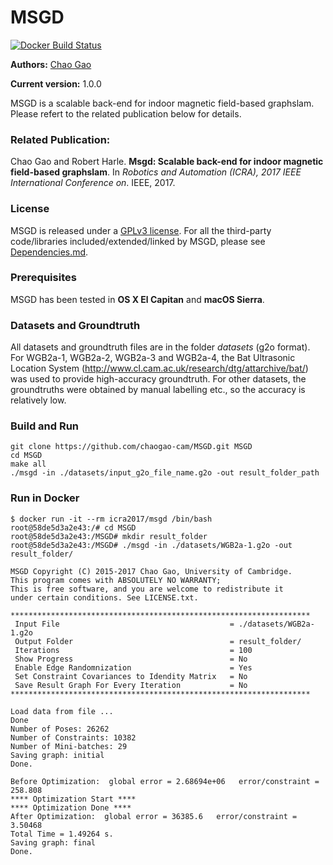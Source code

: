 # MSGD

[![Docker Build Status](https://img.shields.io/docker/build/icra2017/msgd.svg)](https://hub.docker.com/r/icra2017/msgd/)

**Authors:** [Chao Gao](https://www.cl.cam.ac.uk/research/dtg/www/people/cg500/)

**Current version:** 1.0.0 

MSGD is a scalable back-end for indoor magnetic field-based graphslam. Please refert to the related publication below for details.

### Related Publication:
Chao Gao and Robert Harle. **Msgd: Scalable back-end for indoor magnetic field-based graphslam**. In *Robotics and Automation (ICRA), 2017 IEEE International Conference on*. IEEE, 2017.

### License
MSGD is released under a [GPLv3 license](https://github.com/chaogao-cam/MSGD/blob/master/COPYING.txt). For all the third-party code/libraries included/extended/linked by MSGD, please see [Dependencies.md](https://github.com/chaogao-cam/MSGD/blob/master/Dependencies.md).

### Prerequisites
MSGD has been tested in **OS X El Capitan** and **macOS Sierra**. 

### Datasets and Groundtruth
All datasets and groundtruth files are in the folder *datasets* (g2o format). For WGB2a-1, WGB2a-2, WGB2a-3 and WGB2a-4, the Bat Ultrasonic Location System (http://www.cl.cam.ac.uk/research/dtg/attarchive/bat/) was used to provide high-accuracy groundtruth. For other datasets, the groundtruths were obtained by manual labelling etc., so the accuracy is relatively low.

### Build and Run
```
git clone https://github.com/chaogao-cam/MSGD.git MSGD
cd MSGD
make all
./msgd -in ./datasets/input_g2o_file_name.g2o -out result_folder_path
```
### Run in Docker
```
$ docker run -it --rm icra2017/msgd /bin/bash
root@58de5d3a2e43:/# cd MSGD
root@58de5d3a2e43:/MSGD# mkdir result_folder
root@58de5d3a2e43:/MSGD# ./msgd -in ./datasets/WGB2a-1.g2o -out result_folder/

MSGD Copyright (C) 2015-2017 Chao Gao, University of Cambridge.
This program comes with ABSOLUTELY NO WARRANTY;
This is free software, and you are welcome to redistribute it
under certain conditions. See LICENSE.txt.

*******************************************************************
 Input File                                      = ./datasets/WGB2a-1.g2o
 Output Folder                                   = result_folder/
 Iterations                                      = 100
 Show Progress                                   = No
 Enable Edge Randomnization                      = Yes
 Set Constraint Covariances to Idendity Matrix   = No
 Save Result Graph For Every Iteration           = No
*******************************************************************

Load data from file ... 
Done
Number of Poses: 26262
Number of Constraints: 10382
Number of Mini-batches: 29
Saving graph: initial
Done.

Before Optimization:  global error = 2.68694e+06   error/constraint = 258.808
**** Optimization Start ****
**** Optimization Done ****
After Optimization:  global error = 36385.6   error/constraint = 3.50468
Total Time = 1.49264 s.
Saving graph: final
Done.
```
